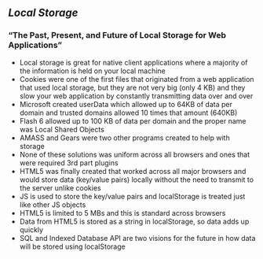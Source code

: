 ## ***Local Storage***

### “The Past, Present, and Future of Local Storage for Web Applications”
- Local storage is great for native client applications where a majority of the information is held on your local machine
- Cookies were one of the first files that originated from a web application that used local storage, but they are not very big (only 4 KB) and they slow your web application by constantly transmitting data over and over
- Microsoft created userData which allowed up to 64KB of data per domain and trusted domains allowed 10 times that amount (640KB)
- Flash 6 allowed up to 100 KB of data per domain and the proper name was Local Shared Objects
- AMASS and Gears were two other programs created to help with storage
- None of these solutions was uniform across all browsers and ones that were required 3rd part plugins
- HTML5 was finally created that worked across all major browsers and would store data (key/value pairs) locally without the need to transmit to the server unlike cookies
- JS is used to store the key/value pairs and localStorage is treated just like other JS objects
- HTML5 is limited to 5 MBs and this is standard across browsers
- Data from HTML5 is stored as a string in localStorage, so data adds up quickly
- SQL and Indexed Database API are two visions for the future in how data will be stored using localStorage
